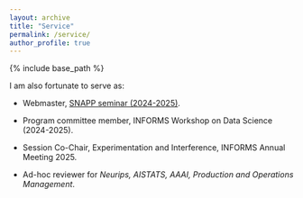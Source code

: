 ```yaml
---
layout: archive
title: "Service"
permalink: /service/
author_profile: true
---
```


{% include base_path %}

I am also fortunate to serve as:  

- Webmaster, [SNAPP seminar (2024-2025)](https://sites.google.com/view/snappseminar/).  

- Program committee member, INFORMS Workshop on Data Science (2024-2025).  

- Session Co-Chair, Experimentation and Interference, INFORMS Annual Meeting 2025.

- Ad-hoc reviewer for *Neurips, AISTATS, AAAI, Production and Operations Management*.  
